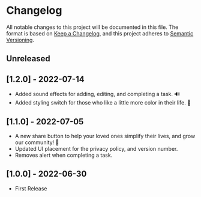 # Changelog

All notable changes to this project will be documented in this file.
The format is based on [Keep a Changelog](https://keepachangelog.com/en/1.0.0/),
and this project adheres to [Semantic Versioning](https://semver.org/spec/v2.0.0.html).

## Unreleased

## [1.2.0] - 2022-07-14

- Added sound effects for adding, editing, and completing a task. 🔊
- Added styling switch for those who like a little more color in their life. 🍭

## [1.1.0] - 2022-07-05

- A new share button to help your loved ones simplify their lives, and grow our community! 🚀
- Updated UI placement for the privacy policy, and version number.
- Removes alert when completing a task.

## [1.0.0] - 2022-06-30

- First Release

